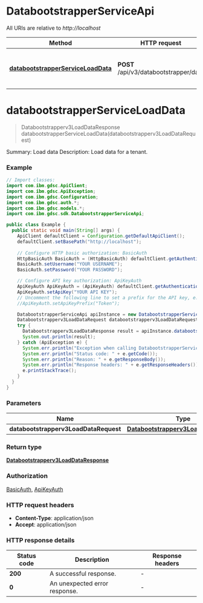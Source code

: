 # DatabootstrapperServiceApi

All URIs are relative to *http://localhost*

| Method | HTTP request | Description |
|------------- | ------------- | -------------|
| [**databootstrapperServiceLoadData**](DatabootstrapperServiceApi.md#databootstrapperServiceLoadData) | **POST** /api/v3/databootstrapper/data | Summary: Load data Description: Load data for a tenant. |


<a id="databootstrapperServiceLoadData"></a>
# **databootstrapperServiceLoadData**
> Databootstrapperv3LoadDataResponse databootstrapperServiceLoadData(databootstrapperv3LoadDataRequest)

Summary: Load data Description: Load data for a tenant.

### Example
```java
// Import classes:
import com.ibm.gdsc.ApiClient;
import com.ibm.gdsc.ApiException;
import com.ibm.gdsc.Configuration;
import com.ibm.gdsc.auth.*;
import com.ibm.gdsc.models.*;
import com.ibm.gdsc.sdk.DatabootstrapperServiceApi;

public class Example {
  public static void main(String[] args) {
    ApiClient defaultClient = Configuration.getDefaultApiClient();
    defaultClient.setBasePath("http://localhost");
    
    // Configure HTTP basic authorization: BasicAuth
    HttpBasicAuth BasicAuth = (HttpBasicAuth) defaultClient.getAuthentication("BasicAuth");
    BasicAuth.setUsername("YOUR USERNAME");
    BasicAuth.setPassword("YOUR PASSWORD");

    // Configure API key authorization: ApiKeyAuth
    ApiKeyAuth ApiKeyAuth = (ApiKeyAuth) defaultClient.getAuthentication("ApiKeyAuth");
    ApiKeyAuth.setApiKey("YOUR API KEY");
    // Uncomment the following line to set a prefix for the API key, e.g. "Token" (defaults to null)
    //ApiKeyAuth.setApiKeyPrefix("Token");

    DatabootstrapperServiceApi apiInstance = new DatabootstrapperServiceApi(defaultClient);
    Databootstrapperv3LoadDataRequest databootstrapperv3LoadDataRequest = new Databootstrapperv3LoadDataRequest(); // Databootstrapperv3LoadDataRequest | 
    try {
      Databootstrapperv3LoadDataResponse result = apiInstance.databootstrapperServiceLoadData(databootstrapperv3LoadDataRequest);
      System.out.println(result);
    } catch (ApiException e) {
      System.err.println("Exception when calling DatabootstrapperServiceApi#databootstrapperServiceLoadData");
      System.err.println("Status code: " + e.getCode());
      System.err.println("Reason: " + e.getResponseBody());
      System.err.println("Response headers: " + e.getResponseHeaders());
      e.printStackTrace();
    }
  }
}
```

### Parameters

| Name | Type | Description  | Notes |
|------------- | ------------- | ------------- | -------------|
| **databootstrapperv3LoadDataRequest** | [**Databootstrapperv3LoadDataRequest**](Databootstrapperv3LoadDataRequest.md)|  | |

### Return type

[**Databootstrapperv3LoadDataResponse**](Databootstrapperv3LoadDataResponse.md)

### Authorization

[BasicAuth](../README.md#BasicAuth), [ApiKeyAuth](../README.md#ApiKeyAuth)

### HTTP request headers

 - **Content-Type**: application/json
 - **Accept**: application/json

### HTTP response details
| Status code | Description | Response headers |
|-------------|-------------|------------------|
| **200** | A successful response. |  -  |
| **0** | An unexpected error response. |  -  |

